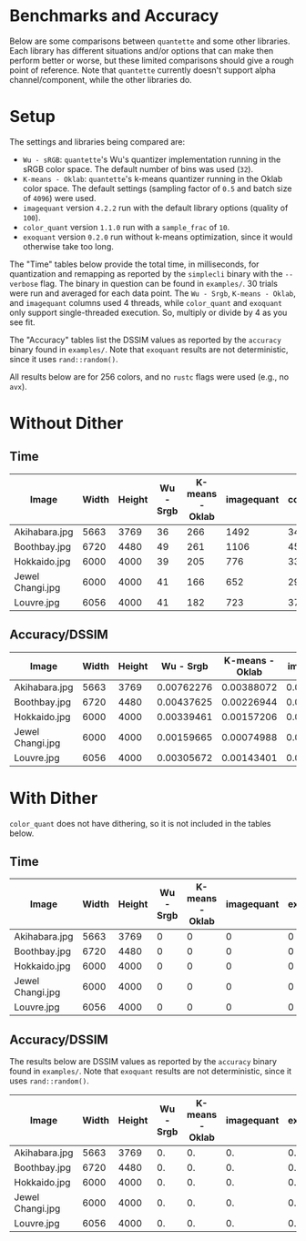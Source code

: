 # Benchmarks and Accuracy

Below are some comparisons between `quantette` and some other libraries.
Each library has different situations and/or options that can make then perform better or worse,
but these limited comparisons should give a rough point of reference.
Note that `quantette` currently doesn't support alpha channel/component, while the other libraries do.

# Setup

The settings and libraries being compared are:

- `Wu - sRGB`: `quantette`'s Wu's quantizer implementation running in the sRGB color space.
  The default number of bins was used (`32`).
- `K-means - Oklab`: `quantette`'s k-means quantizer running in the Oklab color space.
  The default settings (sampling factor of `0.5` and batch size of `4096`) were used.
- `imagequant` version `4.2.2` run with the default library options (quality of `100`).
- `color_quant` version `1.1.0` run with a `sample_frac` of `10`.
- `exoquant` version `0.2.0` run without k-means optimization, since it would otherwise take too long.

The "Time" tables below provide the total time, in milliseconds, for quantization and remapping
as reported by the `simplecli` binary with the `--verbose` flag.
The binary in question can be found in `examples/`. 30 trials were run and averaged for each data point.
The `Wu - Srgb`, `K-means - Oklab`, and `imagequant` columns used 4 threads,
while `color_quant` and `exoquant` only support single-threaded execution.
So, multiply or divide by 4 as you see fit.

The "Accuracy" tables list the DSSIM values as reported by the `accuracy` binary found in `examples/`.
Note that `exoquant` results are not deterministic, since it uses `rand::random()`.

All results below are for 256 colors, and no `rustc` flags were used (e.g., no `avx`).

# Without Dither

## Time

| Image                  | Width | Height | Wu - Srgb | K-means - Oklab | imagequant | color_quant | exoquant |
| ---------------------- | ----- | ------ | --------- | --------------- | ---------- | ----------- | -------- |
| Akihabara.jpg          | 5663  | 3769   | 36        | 266             | 1492       | 3477        | 8672     |
| Boothbay.jpg           | 6720  | 4480   | 49        | 261             | 1106       | 4514        | 7738     |
| Hokkaido.jpg           | 6000  | 4000   | 39        | 205             | 776        | 3321        | 5844     |
| Jewel Changi.jpg       | 6000  | 4000   | 41        | 166             | 652        | 2932        | 4915     |
| Louvre.jpg             | 6056  | 4000   | 41        | 182             | 723        | 3701        | 5525     |

## Accuracy/DSSIM

| Image                  | Width | Height | Wu - Srgb  | K-means - Oklab | imagequant | color_quant | exoquant   |
| ---------------------- | ----- | ------ | ---------- | --------------- | ---------- | ----------- | ---------- |
| Akihabara.jpg          | 5663  | 3769   | 0.00762276 | 0.00388072      | 0.00432195 | 0.00749248  | 0.00583372 |
| Boothbay.jpg           | 6720  | 4480   | 0.00437625 | 0.00226944      | 0.00242491 | 0.00585143  | 0.00345061 |
| Hokkaido.jpg           | 6000  | 4000   | 0.00339461 | 0.00157206      | 0.00172781 | 0.00325078  | 0.00382358 |
| Jewel Changi.jpg       | 6000  | 4000   | 0.00159665 | 0.00074988      | 0.00076888 | 0.00156673  | 0.00102799 |
| Louvre.jpg             | 6056  | 4000   | 0.00305672 | 0.00143401      | 0.00156126 | 0.00348470  | 0.00244134 |

# With Dither

`color_quant` does not have dithering, so it is not included in the tables below.

## Time

| Image                  | Width | Height | Wu - Srgb | K-means - Oklab | imagequant | exoquant |
| ---------------------- | ----- | ------ | --------- | --------------- | ---------- | -------- |
| Akihabara.jpg          | 5663  | 3769   | 0         | 0               | 0          | 0        |
| Boothbay.jpg           | 6720  | 4480   | 0         | 0               | 0          | 0        |
| Hokkaido.jpg           | 6000  | 4000   | 0         | 0               | 0          | 0        |
| Jewel Changi.jpg       | 6000  | 4000   | 0         | 0               | 0          | 0        |
| Louvre.jpg             | 6056  | 4000   | 0         | 0               | 0          | 0        |

## Accuracy/DSSIM

The results below are DSSIM values as reported by the `accuracy` binary found in `examples/`.
Note that `exoquant` results are not deterministic, since it uses `rand::random()`.

| Image                  | Width | Height | Wu - Srgb  | K-means - Oklab | imagequant | exoquant   |
| ---------------------- | ----- | ------ | ---------- | --------------- | ---------- | ---------- |
| Akihabara.jpg          | 5663  | 3769   | 0. | 0.      | 0. | 0. |
| Boothbay.jpg           | 6720  | 4480   | 0. | 0.      | 0. | 0. |
| Hokkaido.jpg           | 6000  | 4000   | 0. | 0.      | 0. | 0. |
| Jewel Changi.jpg       | 6000  | 4000   | 0. | 0.      | 0. | 0. |
| Louvre.jpg             | 6056  | 4000   | 0. | 0.      | 0. | 0. |
